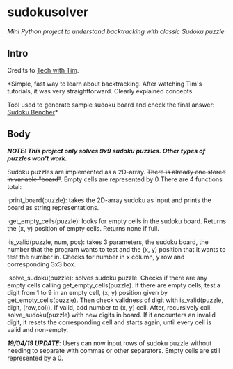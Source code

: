 # sudokusolver
*Mini Python project to understand backtracking with classic Sudoku puzzle.*

## **Intro**
Credits to [Tech with Tim](https://www.youtube.com/channel/UC4JX40jDee_tINbkjycV4Sg/featured).

*Simple, fast way to learn about backtracking. After watching Tim's tutorials, it was very straightforward. Clearly explained concepts.

Tool used to generate sample sudoku board and check the final answer: [Sudoku Bencher](http://sudoku.becher-sundstroem.de/)*

## **Body**
***NOTE: This project only solves 9x9 sudoku puzzles. Other types of puzzles won't work.***

Sudoku puzzles are implemented as a 2D-array. ~~There is already one stored in variable "board"~~. Empty cells are represented by 0
There are 4 functions total:

  ·print_board(puzzle): takes the 2D-array sudoku as input and prints the board as string representations.
  
  ·get_empty_cells(puzzle): looks for empty cells in the sudoku board. Returns the (x, y) position of empty cells. Returns none if full.
  
  ·is_valid(puzzle, num, pos): takes 3 parameters, the sudoku board, the number that the program wants to test and the (x, y) position that    it wants to test the number in. Checks for number in x column, y row and corresponding 3x3 box.
  
  ·solve_sudoku(puzzle): solves sudoku puzzle. Checks if there are any empty cells calling get_empty_cells(puzzle). If there are empty        cells, test a digit from 1 to 9 in an empty cell, (x, y) position given by get_empty_cells(puzzle). Then check validness of digit with      is_valid(puzzle, digit, (row,col)). If valid, add number to (x, y) cell. After, recursively call solve_sudoku(puzzle) with new digits in    board. If it encounters an invalid digit, it resets the corresponding cell and starts again, until every cell is valid and non-empty.
  
 ***19/04/19 UPDATE***: Users can now input rows of sudoku puzzle without needing to separate with commas or other separators. Empty cells are still represented by a 0.
  
  


